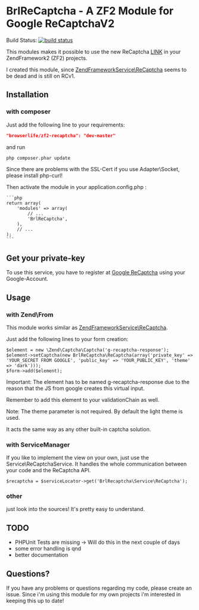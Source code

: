 # BrlReCaptcha - A ZF2 Module for Google ReCaptchaV2 
Build Status: [![build status](https://ci.browserlife.de/projects/1/status.png?ref=master)](https://ci.browserlife.de/projects/1?ref=master)
 
This modules makes it possible to use the new ReCaptcha [LINK](https://www.google.com/recaptcha) in your ZendFramework2 (ZF2) projects. 

I created this module, since [ZendFrameworkService\ReCaptcha](https://github.com/zendframework/ZendService_ReCaptcha) seems to be dead and is still on RCv1. 
## Installation 
### with composer
Just add the following line to your requirements:
```json
"browserlife/zf2-recaptcha": "dev-master"
```
and run
```bash
php composer.phar update
```

Since there are problems with the SSL-Cert if you use Adapter\Socket, please install php-curl! 

Then activate the module in your application.config.php :

    ```php
    return array(
        'modules' => array(
            // ...
            'BrlReCaptcha',
        ),
        // ...
    );
    ```


## Get your private-key 
To use this service, you have to register at [Google ReCaptcha](https://www.google.com/recaptcha) using your Google-Account.

## Usage 
### with Zend\From
This module works similar as [ZendFrameworkService\ReCaptcha](https://github.com/zendframework/ZendService_ReCaptcha). 

Just add the following lines to your form creation:
```
$element = new \Zend\Captcha\Captcha('g-recaptcha-response');
$element->setCaptcha(new BrlReCaptcha\ReCaptcha(array('private_key' => 'YOUR_SECRET FROM GOOGLE', 'public_key' => 'YOUR_PUBLIC_KEY', 'theme' => 'dark')));
$form->add($element);

```
Important: The element has to be named g-recaptcha-response due to the reason that the JS from google creates this virtual input.

Remember to add this element to your validationChain as well.

Note: The theme parameter is not required. By default the light theme is used. 

It acts the same way as any other built-in captcha solution.
 
### with ServiceManager 
If you like to implement the view on your own, just use the Service\ReCaptchaService. It handles the whole communication between your code and the ReCaptcha API. 

```
$recaptcha = $serviceLocator->get('BrlRecaptcha\Service\ReCaptcha');

```

### other 

just look into the sources! It's pretty easy to understand.


## TODO  
* PHPUnit Tests are missing -> Will do this in the next couple of days
* some error handling is qnd
* better documentation 

## Questions? 
If you have any problems or questions regarding my code, please create an issue.
Since i'm using this module for my own projects i'm interested in keeping this up to date!
